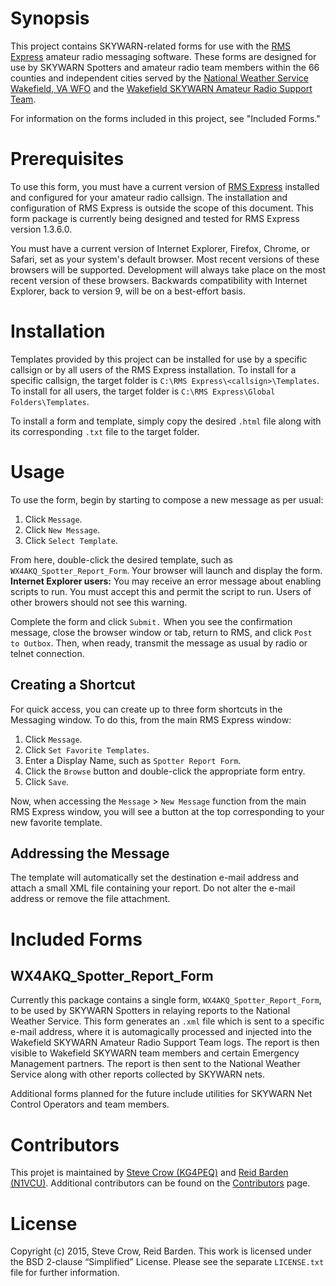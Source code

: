 # Synopsis

This project contains SKYWARN-related forms for use with the [RMS Express](http://www.winlink.org/tags/rms_express) amateur radio messaging software.  These forms are designed for use by SKYWARN Spotters and amateur radio team members within the 66 counties and independent cities served by the [National Weather Service Wakefield, VA WFO](http://www.nws.noaa.gov/er/akq) and the [Wakefield SKYWARN Amateur Radio Support Team](http://www.wx4akq.org/).

For information on the forms included in this project, see "Included Forms."


# Prerequisites

To use this form, you must have a current version of [RMS Express](http://www.winlink.org/tags/rms_express) installed and configured for your amateur radio callsign.  The installation and configuration of RMS Express is outside the scope of this document.  This form package is currently being designed and tested for RMS Express version 1.3.6.0.

You must have a current version of Internet Explorer, Firefox, Chrome, or Safari, set as your system's default browser.  Most recent versions of these browsers will be supported.  Development will always take place on the most recent version of these browsers.  Backwards compatibility with Internet Explorer, back to version 9, will be on a best-effort basis.


# Installation

Templates provided by this project can be installed for use by a specific callsign or by all users of the RMS Express installation.  To install for a specific callsign, the target folder is `C:\RMS Express\<callsign>\Templates`.  To install for all users, the target folder is `C:\RMS Express\Global Folders\Templates`.

To install a form and template, simply copy the desired `.html` file along with its corresponding `.txt` file to the target folder.


# Usage

To use the form, begin by starting to compose a new message as per usual:

 1. Click `Message`.
 2. Click `New Message`.
 3. Click `Select Template`.

From here, double-click the desired template, such as `WX4AKQ_Spotter_Report_Form`.  Your browser will launch and display the form.  **Internet Explorer users:** You may receive an error message about enabling scripts to run.  You must accept this and permit the script to run.  Users of other browers should not see this warning.

Complete the form and click `Submit.`  When you see the confirmation message, close the browser window or tab, return to RMS, and click `Post to Outbox`.  Then, when ready, transmit the message as usual by radio or telnet connection.

## Creating a Shortcut

For quick access, you can create up to three form shortcuts in the Messaging window.  To do this, from the main RMS Express window:

 1. Click `Message`.
 2. Click `Set Favorite Templates`.
 3. Enter a Display Name, such as `Spotter Report Form`.
 4. Click the `Browse` button and double-click the appropriate form entry.
 5. Click `Save`.

Now, when accessing the `Message` > `New Message` function from the main RMS Express window, you will see a button at the top corresponding to your new favorite template.

## Addressing the Message

The template will automatically set the destination e-mail address and attach a small XML file containing your report.  Do not alter the e-mail address or remove the file attachment.


# Included Forms

## WX4AKQ_Spotter_Report_Form

Currently this package contains a single form, `WX4AKQ_Spotter_Report_Form`, to be used by SKYWARN Spotters in relaying reports to the National Weather Service.  This form generates an `.xml` file which is sent to a specific e-mail address, where it is automagically processed and injected into the Wakefield SKYWARN Amateur Radio Support Team logs.  The report is then visible to Wakefield SKYWARN team members and certain Emergency Management partners.  The report is then sent to the National Weather Service along with other reports collected by SKYWARN nets.

Additional forms planned for the future include utilities for SKYWARN Net Control Operators and team members.


# Contributors

This projet is maintained by [Steve Crow (KG4PEQ)](mailto:kg4peq@wx4akq.org) and [Reid Barden (N1VCU)](mailto:n1vcu@wx4akq.org).  Additional contributors can be found on the [Contributors](https://github.com/scrow/wx4akq-winlink-forms/graphs/contributors) page.  


# License

Copyright (c) 2015, Steve Crow, Reid Barden.  This work is licensed under the BSD 2-clause “Simplified” License.  Please see the separate `LICENSE.txt` file for further information.